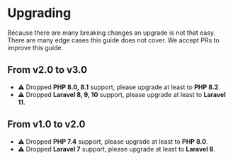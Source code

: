 # Upgrading

Because there are many breaking changes an upgrade is not that easy. There are many edge cases this guide does not
cover. We accept PRs to improve this guide.

## From v2.0 to v3.0
- ⚠️ Dropped **PHP 8.0, 8.1** support, please upgrade at least to **PHP 8.2**.
- ⚠️ Dropped **Laravel 8, 9, 10** support, please upgrade at least to **Laravel 11**.

## From v1.0 to v2.0
- ⚠️ Dropped **PHP 7.4** support, please upgrade at least to **PHP 8.0**.
- ⚠️ Dropped **Laravel 7** support, please upgrade at least to **Laravel 8**.
